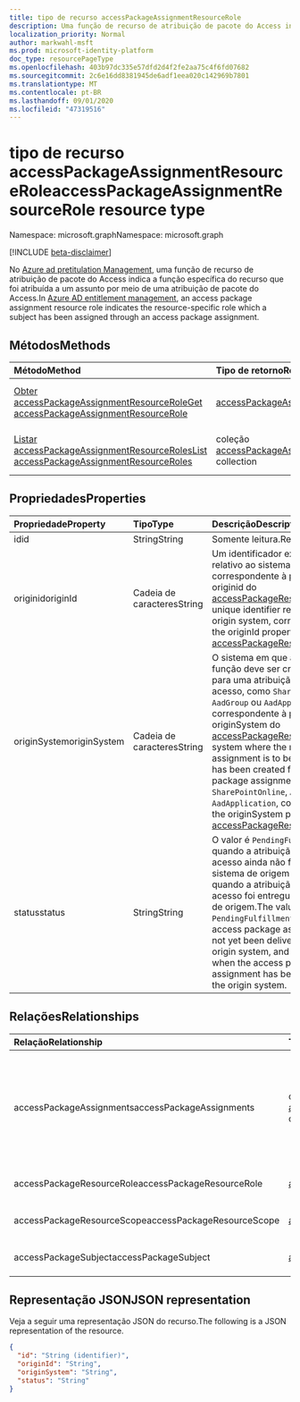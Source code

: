```yaml
---
title: tipo de recurso accessPackageAssignmentResourceRole
description: Uma função de recurso de atribuição de pacote do Access indica a função específica do recurso que foi atribuída a um assunto por meio de uma atribuição de pacote do Access.
localization_priority: Normal
author: markwahl-msft
ms.prod: microsoft-identity-platform
doc_type: resourcePageType
ms.openlocfilehash: 403b97dc335e57dfd2d4f2fe2aa75c4f6fd07682
ms.sourcegitcommit: 2c6e16dd8381945de6adf1eea020c142969b7801
ms.translationtype: MT
ms.contentlocale: pt-BR
ms.lasthandoff: 09/01/2020
ms.locfileid: "47319516"
---
```

# <a name="accesspackageassignmentresourcerole-resource-type"></a><span data-ttu-id="ddc00-103">tipo de recurso accessPackageAssignmentResourceRole</span><span class="sxs-lookup"><span data-stu-id="ddc00-103">accessPackageAssignmentResourceRole resource type</span></span>

<span data-ttu-id="ddc00-104">Namespace: microsoft.graph</span><span class="sxs-lookup"><span data-stu-id="ddc00-104">Namespace: microsoft.graph</span></span>

[!INCLUDE [beta-disclaimer](../../includes/beta-disclaimer.md)]

<span data-ttu-id="ddc00-105">No [Azure ad pretitulation Management](entitlementmanagement-root.md), uma função de recurso de atribuição de pacote do Access indica a função específica do recurso que foi atribuída a um assunto por meio de uma atribuição de pacote do Access.</span><span class="sxs-lookup"><span data-stu-id="ddc00-105">In [Azure AD entitlement management](entitlementmanagement-root.md), an access package assignment resource role indicates the resource-specific role which a subject has been assigned through an access package assignment.</span></span>

## <a name="methods"></a><span data-ttu-id="ddc00-106">Métodos</span><span class="sxs-lookup"><span data-stu-id="ddc00-106">Methods</span></span>

| <span data-ttu-id="ddc00-107">Método</span><span class="sxs-lookup"><span data-stu-id="ddc00-107">Method</span></span>       | <span data-ttu-id="ddc00-108">Tipo de retorno</span><span class="sxs-lookup"><span data-stu-id="ddc00-108">Return Type</span></span> | <span data-ttu-id="ddc00-109">Descrição</span><span class="sxs-lookup"><span data-stu-id="ddc00-109">Description</span></span> |
|:-------------|:------------|:------------|
| [<span data-ttu-id="ddc00-110">Obter accessPackageAssignmentResourceRole</span><span class="sxs-lookup"><span data-stu-id="ddc00-110">Get accessPackageAssignmentResourceRole</span></span>](../api/accesspackageassignmentresourcerole-get.md) | [<span data-ttu-id="ddc00-111">accessPackageAssignmentResourceRole</span><span class="sxs-lookup"><span data-stu-id="ddc00-111">accessPackageAssignmentResourceRole</span></span>](accesspackageassignmentresourcerole.md)  | <span data-ttu-id="ddc00-112">Recupere um objeto accessPackageAssignmentResourceRole.</span><span class="sxs-lookup"><span data-stu-id="ddc00-112">Retrieve an accessPackageAssignmentResourceRole object.</span></span> |
| [<span data-ttu-id="ddc00-113">Listar accessPackageAssignmentResourceRoles</span><span class="sxs-lookup"><span data-stu-id="ddc00-113">List accessPackageAssignmentResourceRoles</span></span>](../api/accesspackageassignmentresourcerole-list.md) | <span data-ttu-id="ddc00-114">coleção [accessPackageAssignmentResourceRole](accesspackageassignmentresourcerole.md)</span><span class="sxs-lookup"><span data-stu-id="ddc00-114">[accessPackageAssignmentResourceRole](accesspackageassignmentresourcerole.md) collection</span></span> | <span data-ttu-id="ddc00-115">Recupere uma lista de objetos accessPackageAssignmentResourceRole.</span><span class="sxs-lookup"><span data-stu-id="ddc00-115">Retrieve a list of accessPackageAssignmentResourceRole objects.</span></span> |

## <a name="properties"></a><span data-ttu-id="ddc00-116">Propriedades</span><span class="sxs-lookup"><span data-stu-id="ddc00-116">Properties</span></span>

| <span data-ttu-id="ddc00-117">Propriedade</span><span class="sxs-lookup"><span data-stu-id="ddc00-117">Property</span></span>     | <span data-ttu-id="ddc00-118">Tipo</span><span class="sxs-lookup"><span data-stu-id="ddc00-118">Type</span></span>        | <span data-ttu-id="ddc00-119">Descrição</span><span class="sxs-lookup"><span data-stu-id="ddc00-119">Description</span></span> |
|:-------------|:------------|:------------|
|<span data-ttu-id="ddc00-120">id</span><span class="sxs-lookup"><span data-stu-id="ddc00-120">id</span></span>|<span data-ttu-id="ddc00-121">String</span><span class="sxs-lookup"><span data-stu-id="ddc00-121">String</span></span>| <span data-ttu-id="ddc00-122">Somente leitura.</span><span class="sxs-lookup"><span data-stu-id="ddc00-122">Read-only.</span></span>|
|<span data-ttu-id="ddc00-123">originid</span><span class="sxs-lookup"><span data-stu-id="ddc00-123">originId</span></span>|<span data-ttu-id="ddc00-124">Cadeia de caracteres</span><span class="sxs-lookup"><span data-stu-id="ddc00-124">String</span></span>|<span data-ttu-id="ddc00-125">Um identificador exclusivo relativo ao sistema de origem, correspondente à propriedade originid do [accessPackageResourceRole](accesspackageresourcerole.md).</span><span class="sxs-lookup"><span data-stu-id="ddc00-125">A unique identifier relative to the origin system, corresponding to the originId property of the [accessPackageResourceRole](accesspackageresourcerole.md).</span></span> |
|<span data-ttu-id="ddc00-126">originSystem</span><span class="sxs-lookup"><span data-stu-id="ddc00-126">originSystem</span></span>|<span data-ttu-id="ddc00-127">Cadeia de caracteres</span><span class="sxs-lookup"><span data-stu-id="ddc00-127">String</span></span>|<span data-ttu-id="ddc00-128">O sistema em que a atribuição de função deve ser criada ou criada para uma atribuição de pacote de acesso, como `SharePointOnline` , `AadGroup` ou `AadApplication` , correspondente à propriedade originSystem do [accessPackageResourceRole](accesspackageresourcerole.md).</span><span class="sxs-lookup"><span data-stu-id="ddc00-128">The system where the role assignment is to be created or has been created for an access package assignment, such as `SharePointOnline`, `AadGroup` or `AadApplication`, corresponding to the originSystem property of the [accessPackageResourceRole](accesspackageresourcerole.md).</span></span>|
|<span data-ttu-id="ddc00-129">status</span><span class="sxs-lookup"><span data-stu-id="ddc00-129">status</span></span>|<span data-ttu-id="ddc00-130">String</span><span class="sxs-lookup"><span data-stu-id="ddc00-130">String</span></span>|<span data-ttu-id="ddc00-131">O valor é `PendingFulfillment` quando a atribuição de pacote de acesso ainda não foi entregue ao sistema de origem e `Fulfilled` quando a atribuição de pacote de acesso foi entregue ao sistema de origem.</span><span class="sxs-lookup"><span data-stu-id="ddc00-131">The value is `PendingFulfillment` when the access package assignment has not yet been delivered to the origin system, and `Fulfilled` when the access package assignment has been delivered to the origin system.</span></span>|

## <a name="relationships"></a><span data-ttu-id="ddc00-132">Relações</span><span class="sxs-lookup"><span data-stu-id="ddc00-132">Relationships</span></span>

| <span data-ttu-id="ddc00-133">Relação</span><span class="sxs-lookup"><span data-stu-id="ddc00-133">Relationship</span></span> | <span data-ttu-id="ddc00-134">Tipo</span><span class="sxs-lookup"><span data-stu-id="ddc00-134">Type</span></span>        | <span data-ttu-id="ddc00-135">Descrição</span><span class="sxs-lookup"><span data-stu-id="ddc00-135">Description</span></span> |
|:-------------|:------------|:------------|
|<span data-ttu-id="ddc00-136">accessPackageAssignments</span><span class="sxs-lookup"><span data-stu-id="ddc00-136">accessPackageAssignments</span></span>|<span data-ttu-id="ddc00-137">coleção [accessPackageAssignment](accesspackageassignment.md)</span><span class="sxs-lookup"><span data-stu-id="ddc00-137">[accessPackageAssignment](accesspackageassignment.md) collection</span></span>| <span data-ttu-id="ddc00-138">As atribuições de pacote de acesso que resultam nessa atribuição de função.</span><span class="sxs-lookup"><span data-stu-id="ddc00-138">The access package assignments resulting in this role assignment.</span></span> <span data-ttu-id="ddc00-139">Somente leitura.</span><span class="sxs-lookup"><span data-stu-id="ddc00-139">Read-only.</span></span> <span data-ttu-id="ddc00-140">Anulável.</span><span class="sxs-lookup"><span data-stu-id="ddc00-140">Nullable.</span></span>|
|<span data-ttu-id="ddc00-141">accessPackageResourceRole</span><span class="sxs-lookup"><span data-stu-id="ddc00-141">accessPackageResourceRole</span></span>|[<span data-ttu-id="ddc00-142">accessPackageResourceRole</span><span class="sxs-lookup"><span data-stu-id="ddc00-142">accessPackageResourceRole</span></span>](accesspackageresourcerole.md)| <span data-ttu-id="ddc00-143">Somente leitura.</span><span class="sxs-lookup"><span data-stu-id="ddc00-143">Read-only.</span></span> <span data-ttu-id="ddc00-144">Anulável.</span><span class="sxs-lookup"><span data-stu-id="ddc00-144">Nullable.</span></span>|
|<span data-ttu-id="ddc00-145">accessPackageResourceScope</span><span class="sxs-lookup"><span data-stu-id="ddc00-145">accessPackageResourceScope</span></span>|[<span data-ttu-id="ddc00-146">accessPackageResourceScope</span><span class="sxs-lookup"><span data-stu-id="ddc00-146">accessPackageResourceScope</span></span>](accesspackageresourcescope.md)| <span data-ttu-id="ddc00-147">Somente leitura.</span><span class="sxs-lookup"><span data-stu-id="ddc00-147">Read-only.</span></span> <span data-ttu-id="ddc00-148">Anulável.</span><span class="sxs-lookup"><span data-stu-id="ddc00-148">Nullable.</span></span>|
|<span data-ttu-id="ddc00-149">accessPackageSubject</span><span class="sxs-lookup"><span data-stu-id="ddc00-149">accessPackageSubject</span></span>|[<span data-ttu-id="ddc00-150">accessPackageSubject</span><span class="sxs-lookup"><span data-stu-id="ddc00-150">accessPackageSubject</span></span>](accesspackagesubject.md)| <span data-ttu-id="ddc00-p104">Somente leitura. Anulável.</span><span class="sxs-lookup"><span data-stu-id="ddc00-p104">Read-only. Nullable.</span></span>|


## <a name="json-representation"></a><span data-ttu-id="ddc00-153">Representação JSON</span><span class="sxs-lookup"><span data-stu-id="ddc00-153">JSON representation</span></span>

<span data-ttu-id="ddc00-154">Veja a seguir uma representação JSON do recurso.</span><span class="sxs-lookup"><span data-stu-id="ddc00-154">The following is a JSON representation of the resource.</span></span>

<!-- {
  "blockType": "resource",
  "optionalProperties": [

  ],
  "@odata.type": "microsoft.graph.accessPackageAssignmentResourceRole",
  "baseType": "",
  "keyProperty": "id"
}-->

```json
{
  "id": "String (identifier)",
  "originId": "String",
  "originSystem": "String",
  "status": "String"
}
```

<!-- uuid: 16cd6b66-4b1a-43a1-adaf-3a886856ed98
2019-02-04 14:57:30 UTC -->
<!-- {
  "type": "#page.annotation",
  "description": "accessPackageAssignmentResourceRole resource",
  "keywords": "",
  "section": "documentation",
  "tocPath": ""
}-->
